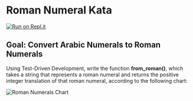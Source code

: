 
# Roman Numeral Kata

[![Run on Repl.it](https://repl.it/badge/github/nickdelgrosso/RomanNumeralKata-Replit)](https://repl.it/github/nickdelgrosso/RomanNumeralKata-Replit)

## Goal: Convert Arabic Numerals to Roman Numerals

Using Test-Driven Development, write the function **from_roman()**, which takes a string that represents a roman numeral and returns the positive integer translation of that roman numeral, according to the following chart:

![Roman Numerals Chart](https://www.exceltemplates.org/wp-content/uploads/2016/05/Roman-Numerals.jpeg)
